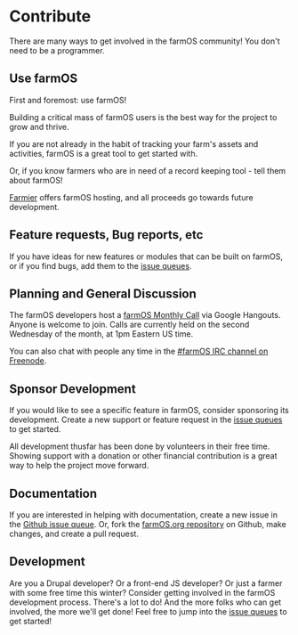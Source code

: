 # Contribute

There are many ways to get involved in the farmOS community! You don't need to
be a programmer.

## Use farmOS

First and foremost: use farmOS!

Building a critical mass of farmOS users is the best way for the project to grow
and thrive.

If you are not already in the habit of tracking your farm's assets and
activities, farmOS is a great tool to get started with.

Or, if you know farmers who are in need of a record keeping tool - tell them
about farmOS!

[Farmier] offers farmOS hosting, and all proceeds go towards future development.

## Feature requests, Bug reports, etc

If you have ideas for new features or modules that can be built on farmOS, or
if you find bugs, add them to the [issue queues].

## Planning and General Discussion

The farmOS developers host a [farmOS Monthly Call] via Google Hangouts. Anyone
is welcome to join. Calls are currently held on the second Wednesday of the
month, at 1pm Eastern US time.

You can also chat with people any time in the [#farmOS IRC channel on Freenode].

## Sponsor Development

If you would like to see a specific feature in farmOS, consider sponsoring its
development. Create a new support or feature request in the [issue queues] to
get started.

All development thusfar has been done by volunteers in their free time. Showing
support with a donation or other financial contribution is a great way to help
the project move forward.

## Documentation

If you are interested in helping with documentation, create a new issue in the
[Github issue queue]. Or, fork the [farmOS.org repository] on Github, make
changes, and create a pull request.

## Development

Are you a Drupal developer? Or a front-end JS developer? Or just a farmer with
some free time this winter? Consider getting involved in the farmOS development
process. There's a lot to do! And the more folks who can get involved, the more
we'll get done! Feel free to jump into the [issue queues] to get started!

[Farmier]: http://farmier.com
[issue queues]: /development/issue-queues
[farmOS Monthly Call]: https://hangouts.google.com/hangouts/_/farmier.com/farmos-monthly
[#farmOS IRC channel on Freenode]: http://webchat.freenode.net/?channels=#farmOS
[Github issue queue]: https://github.com/farmOS/farmOS.org/issues
[farmOS.org repository]: https://github.com/farmOS/farmOS.org

